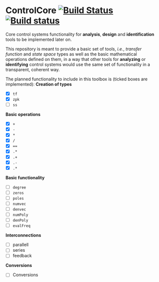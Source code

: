 # ControlCore [![Build Status][travis-ci-img]][travis-ci-link] [![Build status][appveyor-ci-img]][appveyor-ci-link]

Core control systems functionality for **analysis**, **design** and
**identification** tools to be implemented later on.

This repository is meant to provide a basic set of tools, *i.e.*, *transfer
function* and *state space* types as well as the basic mathematical operations
defined on them, in a way that other tools for **analyzing** or **identifying**
control systems would use the same set of functionality in a transparent,
coherent way.

The planned functionality to include in this toolbox is (ticked boxes are implemented):
**Creation of types**
- [x] `tf`
- [x] `zpk`
- [ ] `ss`

**Basic operations**
- [x] `+`
- [x] `-`
- [x] `*`
- [x] `/`
- [x] `==`
- [x] `.*`
- [x] `.+`
- [x] `.-`
- [x] `.*`

**Basic functionality**
- [ ] `degree`
- [ ] `zeros`
- [ ] `poles`
- [ ] `numvec`
- [ ] `denvec`
- [ ] `numPoly`
- [ ] `denPoly`
- [ ] `evalFreq`

**Interconnections**
- [ ] parallell
- [ ] series
- [ ] feedback

**Conversions**
- [ ] Conversions

[travis-ci-img]: https://travis-ci.org/KTH-AC/ControlCore.jl.svg?branch=master
[travis-ci-link]: https://travis-ci.org/KTH-AC/ControlCore.jl
[appveyor-ci-img]: https://ci.appveyor.com/api/projects/status/geqrrlwve5ycjh0a/branch/master?svg=true
[appveyor-ci-link]: https://ci.appveyor.com/project/aytekinar/controlcore-jl/branch/master
